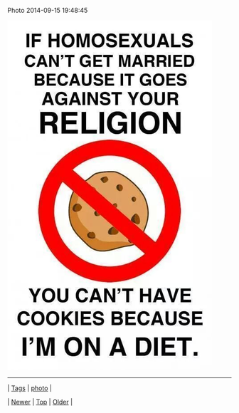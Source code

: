 <!--
title: Photo 2014-09-15 19
date: 2020-06-28T15:27:00.384Z
tags: photo
-->


Photo 2014-09-15 19:48:45

![](97586278059-0.jpg)

<!--BOTTOM-POST-NAVIGATION-->
---

| [Tags](tags.md) | [photo](tag-photo.md) |

| [Newer](97562856289.md) | [Top](index.md) | [Older](97586379134.md) |